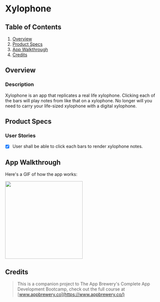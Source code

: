 # Xylophone

## Table of Contents
1. [Overview](#Overview)
2. [Product Specs](#Product-Specs)
3. [App Walkthrough](#App-Walkthrough)
4. [Credits](#Credits)

## Overview
### Description

Xylophone is an app that replicates a real life xylophone. Clicking each of the bars will play notes from like that on a xylophone. No longer will you need to carry your life-sized xylophone with a digital xylophone.

## Product Specs
### User Stories

- [X] User shall be able to click each bars to render xylophone notes.

## App Walkthrough

Here's a GIF of how the app works:

<img src="https://user-images.githubusercontent.com/35745973/81484210-abe43c80-91f8-11ea-9ab0-b6d9fd7c5b1c.gif" width=250><br>

## Credits

>This is a companion project to The App Brewery's Complete App Development Bootcamp, check out the full course at [www.appbrewery.co](https://www.appbrewery.co/)
